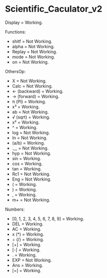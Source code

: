 # Scientific_Caculator_v2

Display = Working.

Functions:

+ shitf = Not Working.
+ alpha = Not Working.
+ Replay = Not Working.
+ mode = Not Working.
+ on = Not Working.

OthersOp:

+ X = Not Working.
+ Calc = Not Working.
+ ← (backward) = Working.
+ → (forward) = Working.
+ π (PI) = Working.
+ x³ = Working.
+ ab = Not Working.
+ √ (sqrt) = Working.
+ x² = Working.
+ ^ = Working.
+ log = Not Working.
+ In = Not Working.
+ (a/b) = Working.
+ .,,, = Not Working.
+ hyp = Not Working.
+ sin = Working.
+ cos = Working.
+ tan = Working.
+ Rc1 = Not Working.
+ Eng = Not Working.
+ ( = Working.
+ ) = Working.
+ , = Working.
+ m+ = Not Working.

Numbers:

+ [0, 1, 2, 3, 4, 5, 6, 7, 8, 9] = Working.
+ DEL = Working.
+ AC = Working.
+ x (*) = Working.
+ ÷ (/) = Working.
+ [+] = Working.
+ [-] = Working.
+ . = Working.
+ EXP = Not Working.
+ Ans = Working.
+ [=] = Working.
